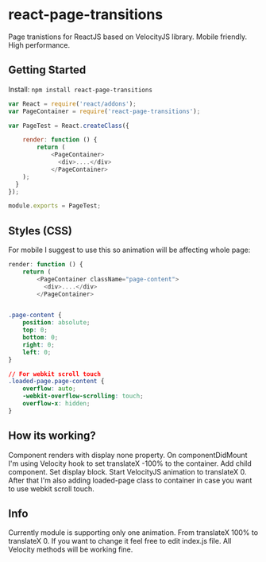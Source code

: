 # react-page-transitions
Page tranistions for ReactJS based on VelocityJS library. Mobile friendly. High performance.

## Getting Started

Install: `npm install react-page-transitions`

```js
var React = require('react/addons');
var PageContainer = require('react-page-transitions');

var PageTest = React.createClass({

	render: function () {
		return (
			<PageContainer>
			  <div>....</div>
			</PageContainer>
    );
  }
});

module.exports = PageTest;

```

## Styles (CSS)
For mobile I suggest to use this so animation will be affecting whole page:

```js
render: function () {
	return (
		<PageContainer className="page-content">
		  <div>....</div>
		</PageContainer>
```

```css

.page-content {
	position: absolute;
	top: 0;
	bottom: 0;
	right: 0;
	left: 0;
}

// For webkit scroll touch
.loaded-page.page-content {
	overflow: auto;
	-webkit-overflow-scrolling: touch;
	overflow-x: hidden;
}

```

## How its working?
Component renders with display none property. On componentDidMount I'm using Velocity hook to set translateX -100% to the container. Add child component. Set display block. Start VelocityJS animation to translateX 0. After that I'm also adding loaded-page class to container in case you want to use webkit scroll touch.

## Info
Currently module is supporting only one animation. From translateX 100% to translateX 0. If you want to change it feel free to edit index.js file. All Velocity methods will be working fine. 
